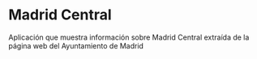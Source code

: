 # Madrid Central

Aplicación que muestra información sobre Madrid Central extraída de la página web
del Ayuntamiento de Madrid